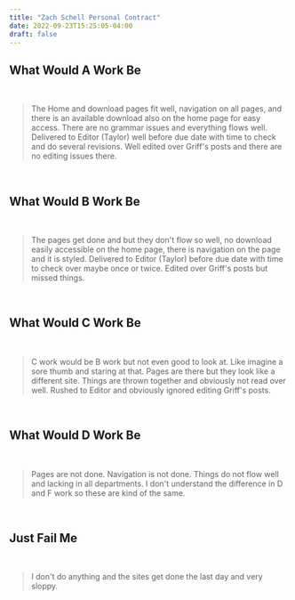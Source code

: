 ```yaml
---
title: "Zach Schell Personal Contract"
date: 2022-09-23T15:25:05-04:00
draft: false
---
```

<html>
<head>
<style>

</style>
</head>
<p>
<h2>What Would A Work Be</h2>
</br>
<blockquote>
  <p>
    The Home and download pages fit well, navigation on all pages,  and there is an available download also on the home page for easy access. There are no grammar issues and everything flows well. Delivered to Editor (Taylor) well before due date with time to check and do several revisions. Well edited over Griff's posts and there are no editing issues there.
  </p>
</blockquote>
</br>
<h2>What Would B Work Be</h2>
</br>
<blockquote>
  <p>
    The pages get done and but they don't flow so well, no download easily accessible on the home page, there is navigation on the page and it is styled. Delivered to Editor (Taylor)  before due date with time to check over maybe once or twice. Edited over Griff's posts but missed things.
  </p>
</blockquote>
</br>
<h2>What Would C Work Be</h2>
</br>
<blockquote>
  <p>
    C work would be B work but not even good to look at. Like imagine a sore thumb and staring at that. Pages are there but they look like a different site. Things are thrown together and obviously not read over well. Rushed to Editor and obviously ignored editing Griff's posts.
  </p>
</blockquote>
</br>
<h2>What Would D Work Be</h2>
</br>
<blockquote>
  <p>
    Pages are not done. Navigation is not done. Things do not flow well and lacking in all departments. I don't understand the difference in D and F work so these are kind of the same.
  </p>
</blockquote>
</br>
<h2>Just Fail Me</h2>
</br>
<blockquote>
  <p>
      I don't do anything and the sites get done the last day and very sloppy.
  </p>
</blockquote>
</br>
</p>
</html>
